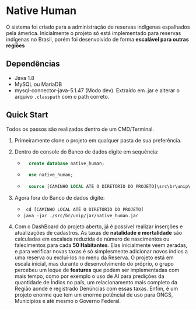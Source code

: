 # Native Human

O sistema foi criado para a administração de reservas indígenas espalhados pela ámerica. Inicialmente o projeto só está implementado para reservas indígenas no Brasil, porém foi desenvolvido de forma **escalável para outras regiões**

## Dependências

- Java 1.8
- MySQL ou MariaDB
- mysql-connector-java-5.1.47 (Modo dev). Extraído em .jar e alterar o arquivo `.classpath` com o path correto.

## Quick Start

Todos os passos são realizados dentro de um CMD/Terminal.

1. Primeiramente clone o projeto em qualquer pasta de sua preferência.

2. Dentro do console do Banco de dados digite em sequência:
    - ```sql
        create database native_human;
        ```
    - ```sql 
        use native_human;
        ```
    - ```sql 
        source [CAMINHO LOCAL ATÉ O DIRETÓRIO DO PROJETO]\src\br\unip\backupsql\dump.sql;
        ```
3. Agora fora do Banco de dados digite:
    - `` cd [CAMINHO LOCAL ATÉ O DIRETÓRIO DO PROJETO]``
    - `` java -jar ./src/br/unip/jar/native_human.jar ``

4. Com o DashBoard do projeto aberto, já é possível realizar inserções e atualizações de cadastros. As taxas de **natalidade e mortalidade** são calculadas em escalada reduzida de número de nascimentos ou falecimentos para cada **50 Habitantes**. Elas inicialmente veem zeradas, e para verificar novas taxas é só simplesmente adicionar novos índios a uma reserva ou excluí-los no menu da Reserva. O projeto está em escala inicial, mas durante o desenvolvimento do próprio, o grupo percebeu um leque de **features** que podem ser implementadas com mais tempo, como por exemplo o uso de AI para predições da quantidade de Índios no país, um relacionamento mais completo da Região aonde é registrado Denúncias com essas taxas. Enfim, é um projeto enorme que tem um enorme potêncial de uso para ONGS, Municipios e até mesmo o Governo Federal.


